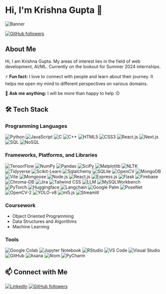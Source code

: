 # Hi, I'm Krishna Gupta 👋

![Banner](https://github.com/your_username/your_repo/raw/main/banner_image.png) <!-- Replace with the URL of your banner image -->

[![GitHub followers](https://img.shields.io/github/followers/your_github_username?style=social)](https://github.com/Krigupt)

## About Me

Hi, I am Krishna Gupta. My areas of interest lies in the field of web development, AI/ML. Currently on the lookout for Summer 2024 internships.

⚡ **Fun fact:** I love to connect with people and learn about their journey. It helps me open my mind to different perspectives on various domains.

💬 **Ask me anything:** I will be more than happy to help :D

## 🛠 Tech Stack



### Programming Languages
![Python](https://img.shields.io/badge/-Python-3776AB?style=flat&logo=python&logoColor=white)
![JavaScript](https://img.shields.io/badge/-JavaScript-F7DF1E?style=flat&logo=javascript&logoColor=black)
![C](https://img.shields.io/badge/-C-A8B9CC?style=flat&logo=c&logoColor=white)
![C++](https://img.shields.io/badge/-C++-00599C?style=flat&logo=cplusplus&logoColor=white)
![HTML5](https://img.shields.io/badge/-HTML5-E34F26?style=flat&logo=html5&logoColor=white)
![CSS3](https://img.shields.io/badge/-CSS3-1572B6?style=flat&logo=css3)
![React.js](https://img.shields.io/badge/-React.js-61DAFB?style=flat&logo=react&logoColor=black)
![Next.js](https://img.shields.io/badge/-Next.js-000000?style=flat&logo=next.js&logoColor=white)
![SQL](https://img.shields.io/badge/-SQL-4479A1?style=flat&logo=sql&logoColor=white)
![NoSQL](https://img.shields.io/badge/-NoSQL-4DB33D?style=flat&logo=nosql&logoColor=white)

### Frameworks, Platforms, and Libraries
![TensorFlow](https://img.shields.io/badge/-TensorFlow-FF6F00?style=flat&logo=tensorflow&logoColor=white)
![NumPy](https://img.shields.io/badge/-NumPy-013243?style=flat&logo=numpy&logoColor=white)
![Pandas](https://img.shields.io/badge/-Pandas-150458?style=flat&logo=pandas&logoColor=white)
![SciPy](https://img.shields.io/badge/-SciPy-8CAAE6?style=flat&logo=scipy&logoColor=white)
![Matplotlib](https://img.shields.io/badge/-Matplotlib-11557C?style=flat&logo=matplotlib&logoColor=white)
![NLTK](https://img.shields.io/badge/-NLTK-000000?style=flat&logo=nltk&logoColor=white)
![Tidyverse](https://img.shields.io/badge/-Tidyverse-5BC9E1?style=flat&logo=tidyverse&logoColor=white)
![Scikit-Learn](https://img.shields.io/badge/-Scikit--Learn-F7931E?style=flat&logo=scikit-learn&logoColor=black)
![Sqlalchemy](https://img.shields.io/badge/-Sqlalchemy-CE8A46?style=flat&logo=sqlalchemy&logoColor=black)
![SQLite](https://img.shields.io/badge/-SQLite-003B57?style=flat&logo=sqlite&logoColor=white)
![OpenCV](https://img.shields.io/badge/-OpenCV-5C3EE8?style=flat&logo=opencv&logoColor=white)
![MongoDB](https://img.shields.io/badge/-MongoDB-47A248?style=flat&logo=mongodb&logoColor=white)
![Vite](https://img.shields.io/badge/-Vite-646CFF?style=flat&logo=vite&logoColor=white)
![Mongoose](https://img.shields.io/badge/-Mongoose-880000?style=flat&logo=mongoose&logoColor=white)
![Node.js](https://img.shields.io/badge/-Node.js-339933?style=flat&logo=node.js&logoColor=white)
![React.js](https://img.shields.io/badge/-React.js-61DAFB?style=flat&logo=react&logoColor=black)
![Express.js](https://img.shields.io/badge/-Express.js-000000?style=flat&logo=express&logoColor=white)
![Flask](https://img.shields.io/badge/-Flask-000000?style=flat&logo=flask&logoColor=white)
![Firebase](https://img.shields.io/badge/-Firebase-FFCA28?style=flat&logo=firebase&logoColor=black)
![Chroma-DB](https://img.shields.io/badge/-Chroma--DB-FF5733?style=flat&logo=chromadb&logoColor=white)
![Jira](https://img.shields.io/badge/-Jira-0052CC?style=flat&logo=jira&logoColor=white)
![Tailwind CSS](https://img.shields.io/badge/-Tailwind%20CSS-38B2AC?style=flat&logo=tailwind-css&logoColor=white)
![LLM](https://img.shields.io/badge/-LLM-232F3E?style=flat&logo=llm&logoColor=white)
![MySQLWorkbench](https://img.shields.io/badge/-MySQLWorkbench-00758F?style=flat&logo=mysql&logoColor=white)
![PyTorch](https://img.shields.io/badge/-PyTorch-EE4C2C?style=flat&logo=pytorch&logoColor=white)
![Huggingface](https://img.shields.io/badge/-Huggingface-FFCC00?style=flat&logo=huggingface&logoColor=black)
![Langchain](https://img.shields.io/badge/-Langchain-1E2B33?style=flat&logo=langchain&logoColor=white)
![Google Palm](https://img.shields.io/badge/-Google%20Palm-4285F4?style=flat&logo=google&logoColor=white)
![PoseNet](https://img.shields.io/badge/-PoseNet-EE4C2C?style=flat&logo=posenet&logoColor=white)
![OpenCV-2](https://img.shields.io/badge/-OpenCV--2-5C3EE8?style=flat&logo=opencv&logoColor=white)
![YOLO-v8](https://img.shields.io/badge/-YOLO--v8-00FFFF?style=flat&logo=yolo&logoColor=black)
![ml5.js](https://img.shields.io/badge/-ml5.js-2F74C0?style=flat&logo=ml5&logoColor=white)
![Streamlit](https://img.shields.io/badge/-Streamlit-FF4B4B?style=flat&logo=streamlit&logoColor=white)

### Coursework
- Object Oriented Programming
- Data Structures and Algorithms
- Machine Learning

### Tools
![Google Colab](https://img.shields.io/badge/-Google%20Colab-F9AB00?style=flat&logo=google-colab&logoColor=white)
![Jupyter Notebook](https://img.shields.io/badge/-Jupyter%20Notebook-F37626?style=flat&logo=jupyter&logoColor=white)
![RStudio](https://img.shields.io/badge/-RStudio-75AADB?style=flat&logo=rstudio&logoColor=white)
![VS Code](https://img.shields.io/badge/-VS%20Code-007ACC?style=flat&logo=visual-studio-code&logoColor=white)
![Visual Studio](https://img.shields.io/badge/-Visual%20Studio-5C2D91?style=flat&logo=visual-studio&logoColor=white)
![GitHub](https://img.shields.io/badge/-GitHub-181717?style=flat&logo=github&logoColor=white)
![Asana](https://img.shields.io/badge/-Asana-273346?style=flat&logo=asana&logoColor=white)
![Atom](https://img.shields.io/badge/-Atom-66595C?style=flat&logo=atom&logoColor=white)
![PyCharm](https://img.shields.io/badge/-PyCharm-000000?style=flat&logo=pycharm&logoColor=white)



## 📫 Connect with Me

[![LinkedIn](https://img.shields.io/badge/-LinkedIn-0077B5?style=flat&logo=linkedin&logoColor=white)](https://www.linkedin.com/in/krishna-gupta-a19b67233/)
[![GitHub followers](https://img.shields.io/github/followers/your_github_username?style=social)](https://github.com/Krigupt)
